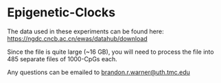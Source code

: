 # Epigenetic-Clocks

The data used in these experiments can be found here: https://ngdc.cncb.ac.cn/ewas/datahub/download

Since the file is quite large (~16 GB), you will need to process the file into 485 separate files of 1000-CpGs each. 

Any questions can be emailed to brandon.r.warner@uth.tmc.edu

